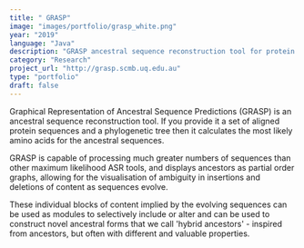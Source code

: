 ```yaml
---
title: " GRASP"
image: "images/portfolio/grasp_white.png"
year: "2019"
language: "Java"
description: "GRASP ancestral sequence reconstruction tool for protein engineering"
category: "Research"
project_url: "http://grasp.scmb.uq.edu.au"
type: "portfolio"
draft: false
---
```


Graphical Representation of Ancestral Sequence Predictions (GRASP) is an ancestral sequence reconstruction tool. If you provide it a set of aligned protein sequences and a phylogenetic tree then it calculates the most likely amino acids for the ancestral sequences.

GRASP is capable of processing much greater numbers of sequences than other maximum likelihood ASR tools, and displays ancestors as partial order graphs, allowing for the visualisation of ambiguity in insertions and deletions of content as sequences evolve.

These individual blocks of content implied by the evolving sequences can be used as modules to selectively include or alter and can be used to construct novel ancestral forms that we call 'hybrid ancestors' - inspired from ancestors, but often with different and valuable properties.